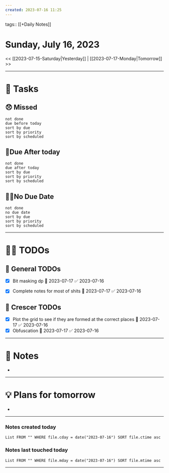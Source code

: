 ```yaml
---
created: 2023-07-16 11:25
---
```

tags:: [[+Daily Notes]]

# Sunday, July 16, 2023

<< [[2023-07-15-Saturday|Yesterday]] | [[2023-07-17-Monday|Tomorrow]] >>

---
# 💪 Tasks

## 😞 Missed
```tasks
not done
due before today
sort by due
sort by priority
sort by scheduled
```
## 🤝Due After today
```tasks
not done
due after today
sort by due
sort by priority
sort by scheduled
```

## 💆‍♂️No Due Date
```tasks
not done
no due date
sort by due
sort by priority
sort by scheduled
```
---
# 🕵️‍♂️ TODOs

## 🚀 General TODOs
- [x] Bit masking dp 📅 2023-07-17 ✅ 2023-07-16
- [x] Complete notes for most of shits 📅 2023-07-17 ✅ 2023-07-16


## 💼 Crescer TODOs
- [x] Plot the grid to see if they are formed at the correct places 📅 2023-07-17 ✅ 2023-07-16
- [x] Obfuscation 📅 2023-07-17 ✅ 2023-07-16

---
# 📝 Notes
- 
---
# 💡 Plans for tomorrow
- 
---
### Notes created today
```dataview
List FROM "" WHERE file.cday = date("2023-07-16") SORT file.ctime asc
```

### Notes last touched today
```dataview
List FROM "" WHERE file.mday = date("2023-07-16") SORT file.mtime asc
```

---

